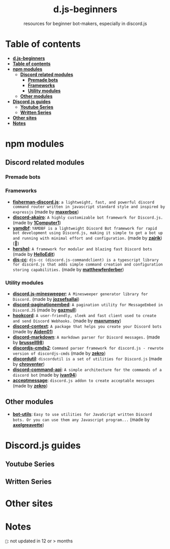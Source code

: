 <div align="center">

# d.js-beginners

resources for beginner bot-makers, especially in discord.js

</div>

# Table of contents

<b>

- [d.js-beginners](#djs-beginners)
- [Table of contents](#table-of-contents)
- [npm modules](#npm-modules)
  - [Discord related modules](#discord-related-modules)
    - [Premade bots](#premade-bots)
    - [Frameworks](#frameworks)
    - [Utility modules](#utility-modules)
  - [Other modules](#other-modules)
- [Discord.js guides](#discordjs-guides)
  - [Youtube Series](#youtube-series)
  - [Written Series](#written-series)
- [Other sites](#other-sites)
- [Notes](#notes)

</b>

# npm modules

## Discord related modules

### Premade bots

### Frameworks

- [**fisherman-discord.js**](https://npmjs.com/package/fisherman-discord.js): `a lightweight, fast, and powerful discord command router written in javascript standard style and inspired by expressjs` (made by [**maxerbox**](https://github.com/maxerbox))
- [**discord-akairo**](https://npmjs.com/package/discord-akairo): `A highly customizable bot framework for Discord.js.` (made by [**1Computer1**](https://github.com/1Computer1))
- [**yamdbf**](https://npmjs.com/package/yamdbf): `YAMDBF is a lightweight Discord Bot framework for rapid bot development using Discord.js, making it simple to get a bot up and running with minimal effort and configuration.` (made by [**zajrik**](https://github.com/zajrik)) (🔴)
- [**hershel**](https://npmjs.com/package/hershel): `A framework for modular and blazing fast Discord bots` (made by [**HelloEdit**](https://github.com/HelloEdit))
- [**djs-cc**](https://npmjs.com/package/djs-cc): `djs-cc (discord.js-commandclient) is a typescript library for discord.js that adds simple command creation and configuration storing capabilities.` (made by [**matthewferderber**](https://github.com/matthewferderber))

### Utility modules

- [**discord.js-minesweeper**](https://www.npmjs.com/package/discord.js-minesweeper): `A Minesweeper generator library for Discord.` (made by [**jozsefsallai**](https://github.com/jozsefsallai))
- [**discord-paginationembed**](https://www.npmjs.com/package/discord-paginationembed): `A pagination utility for MessageEmbed in Discord.JS` (made by [**gazmull**](https://github.com/gazmull))
- [**hookcord**](https://www.npmjs.com/package/hookcord): `A user-friendly, sleek and fast client used to create and send Discord Webhooks.` (made by [**maxrumsey**](https://github.com/maxrumsey))
- [**discord-context**](https://www.npmjs.com/package/discord-context): `A package that helps you create your Discord bots` (made by [**Aiden01**](https://github.com/Aiden01))
- [**discord-markdown**](https://www.npmjs.com/package/discord-markdown): `A markdown parser for Discord messages.` (made by [**brussell98**](https://github.com/brussell98))
- [**discordjs-cmds2**](https://www.npmjs.com/package/discordjs-cmds2): `Command parser framework for discord.js - rewrote version of discordjs-cmds` (made by [**zekro**](https://github.com/zekrotja))
- [**discordutil**](https://npmjs.com/package/discordutil): `discordutil is a set of utilities for Discord.js` (made by [**chroventer**](https://github.com/chroventer))
- [**discord-command-api**](https://npmjs.com/package/discord-command-api): `A simple architecture for the commands of a discord bot` (made by [**ivan94**](https://github.com/ivan94))
- [**acceptmessage**](https://npmjs.com/package/acceptmessage): `discord.js addon to create acceptable messages` (made by [**zekro**](https://github.com/zekrotja))

## Other modules

- [**bot-utils**](https://npmjs.com/package/bot-utils): `Easy to use utilities for JavaScript written Discord bots. Or you can use them any Javascript program...` (made by [**axelgreavette**](https://github.com/axelgreavette))

# Discord.js guides

## Youtube Series

## Written Series

# Other sites

# Notes

`🔴`: not updated in 12 or > months